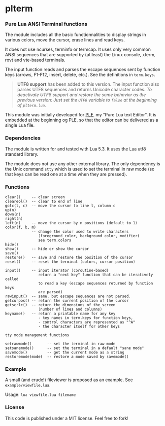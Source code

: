 # plterm

### Pure Lua ANSI Terminal functions

The module includes all the basic functionnalities to display strings in various colors, move the cursor, erase lines and read keys.

It does not use ncurses, terminfo or termcap. It uses only very common ANSI sequences that are supported by (at least) the Linux console, xterm, rxvt and vte-based terminals.

The input function reads and parses the escape sequences sent by function keys (arrows, F1-F12, insert, delete, etc.). See the definitions in `term.keys`.

> **UTF8 support** has been added to this version. The input function also parses UTF8 sequences and returns Unicode character codes.  *To deactivate UTF8 support and restore the same behavior as the previous version: Just set the `UTF8` variable to `false`  at the beginning of `plterm.lua`.*

This module was initially developed for  [PLE](https://github.com/philanc/ple), my "Pure Lua text Editor". It is embedded at the beginning og PLE, so that the editor can be delivered as a single Lua file.  

### Dependencies

The module is written for and tested with Lua 5.3. It uses the Lua utf8 standard library.

The module does not use any other external library.  The only dependency is the Unix command `stty` which is used to set the terminal in raw mode (so that keys can be read one at a time when they are pressed).

### Functions

```
clear()     -- clear screen
cleareol()  -- clear to end of line
golc(l, c)  -- move the cursor to line l, column c
up(n)
down(n)
right(n)
left(n)     -- move the cursor by n positions (default to 1)
color(f, b, m)
            -- change the color used to write characters
			   (foreground color, background color, modifier)
			   see term.colors
hide()
show()      -- hide or show the cursor
save()
restore()   -- save and restore the position of the cursor
reset()     -- reset the terminal (colors, cursor position)

input()     -- input iterator (coroutine-based)
		       return a "next key" function that can be iteratively called 
			   to read a key (escape sequences returned by function keys 
			   are parsed)
rawinput()  -- same, but escape sequences are not parsed.
getcurpos() -- return the current position of the cursor
getscrlc()  -- return the dimensions of the screen 
               (number of lines and columns)
keyname()   -- return a printable name for any key
               - key names in term.keys for function keys,
			   - control characters are represented as "^A"
			   - the character itself for other keys

tty mode management functions

setrawmode()       -- set the terminal in raw mode
setsanemode()      -- set the terminal in a default "sane mode"
savemode()         -- get the current mode as a string
restoremode(mode)  -- restore a mode saved by savemode()

```

### Example

A small (and crude!) fileviewer is proposed as an example. See `example/viewfile.lua`.

Usage: 	`lua viewfile.lua filename`

### License

This code is published under a MIT license. Feel free to fork!


